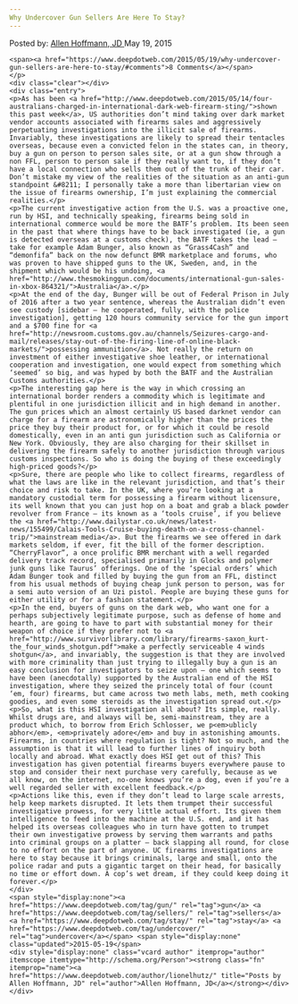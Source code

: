 ```yaml
---
Why Undercover Gun Sellers Are Here To Stay?
---
```

<article class="post-listing post-10334 post type-post status-publish format-standard has-post-thumbnail hentry category-deepdot-news tag-gun tag-sellers tag-stay tag-undercover">
    <div class="post-inner">
        <span>Posted by: <a href="https://www.deepdotweb.com/author/lionelhutz/" title="">Allen Hoffmann, JD </a></span>
    <span>May 19, 2015</span>
    
    <span><a href="https://www.deepdotweb.com/2015/05/19/why-undercover-gun-sellers-are-here-to-stay/#comments">8 Comments</a></span>
    </p>
    <div class="clear"></div>
    <div class="entry">
    <p>As has been <a href="http://www.deepdotweb.com/2015/05/14/four-australians-charged-in-international-dark-web-firearm-sting/">shown this past week</a>, US authorities don’t mind taking over dark market vendor accounts associated with firearms sales and aggressively perpetuating investigations into the illicit sale of firearms. Invariably, these investigations are likely to spread their tentacles overseas, because even a convicted felon in the states can, in theory, buy a gun on person to person sales site, or at a gun show through a non FFL, person to person sale if they really want to, if they don’t have a local connection who sells them out of the trunk of their car. Don’t mistake my view of the realities of the situation as an anti-gun standpoint &#8211; I personally take a more than libertarian view on the issue of firearms ownership, I’m just explaining the commercial realities.</p>
    <p>The current investigative action from the U.S. was a proactive one, run by HSI, and technically speaking, firearms being sold in international commerce would be more the BATF’s problem. Its been seen in the past that where things have to be back investigated (ie, a gun is detected overseas at a customs check), the BATF takes the lead – take for example Adam Bunger, also known as “Grass4Cash” and “demonfifa” back on the now defunct BMR marketplace and forums, who was proven to have shipped guns to the UK, Sweden, and, in the shipment which would be his undoing, <a href="http://www.thesmokinggun.com/documents/international-gun-sales-in-xbox-864321/">Australia</a>.</p>
    <p>At the end of the day, Bunger will be out of Federal Prison in July of 2016 after a two year sentence, whereas the Australian didn’t even see custody [sidebar – he cooperated, fully, with the police investigation], getting 120 hours community service for the gun import and a $700 fine for <a href="http://newsroom.customs.gov.au/channels/Seizures-cargo-and-mail/releases/stay-out-of-the-firing-line-of-online-black-markets/">possessing ammunition</a>. Not really the return on investment of either investigative shoe leather, or international cooperation and investigation, one would expect from something which ‘seemed’ so big, and was hyped by both the BATF and the Australian Customs authorities.</p>
    <p>The interesting gap here is the way in which crossing an international border renders a commodity which is legitimate and plentiful in one jurisdiction illicit and in high demand in another. The gun prices which an almost certainly US based darknet vendor can charge for a firearm are astronomically higher than the prices the price they buy their product for, or for which it could be resold domestically, even in an anti gun jurisdiction such as California or New York. Obviously, they are also charging for their skillset in delivering the firearm safely to another jurisdiction through various customs inspections. So who is doing the buying of these exceedingly high-priced goods?</p>
    <p>Sure, there are people who like to collect firearms, regardless of what the laws are like in the relevant jurisdiction, and that’s their choice and risk to take. In the UK, where you’re looking at a mandatory custodial term for possessing a firearm without licensure, its well known that you can just hop on a boat and grab a black powder revolver from France – its known as a ‘tools cruise’, if you believe the <a href="http://www.dailystar.co.uk/news/latest-news/155499/Calais-Tools-Cruise-buying-death-on-a-cross-channel-trip/">mainstream media</a>. But the firearms we see offered in dark markets seldom, if ever, fit the bill of the former description. “CherryFlavor”, a once prolific BMR merchant with a well regarded delivery track record, specialised primarily in Glocks and polymer junk guns like Taurus’ offerings. One of the ‘special orders’ which Adam Bunger took and filled by buying the gun from an FFL, distinct from his usual methods of buying cheap junk person to person, was for a semi auto version of an Uzi pistol. People are buying these guns for either utility or for a fashion statement.</p>
    <p>In the end, buyers of guns on the dark web, who want one for a perhaps subjectively legitimate purpose, such as defense of home and hearth, are going to have to part with substantial money for their weapon of choice if they prefer not to <a href="http://www.survivorlibrary.com/library/firearms-saxon_kurt-the_four_winds_shotgun.pdf">make a perfectly serviceable 4 winds shotgun</a>, and invariably, the suggestion is that they are involved with more criminality than just trying to illegally buy a gun is an easy conclusion for investigators to seize upon – one which seems to have been (anecdotally) supported by the Australian end of the HSI investigation, where they seized the princely total of four (count ‘em, four) firearms, but came across two meth labs, meth, meth cooking goodies, and even some steroids as the investigation spread out.</p>
    <p>So, what is this HSI investigation all about? Its simple, really. Whilst drugs are, and always will be, semi-mainstream, they are a product which, to borrow from Erich Schlosser, we p<em>ublicly abhor</em>, <em>privately adore</em> and buy in astonishing amounts. Firearms, in countries where regulation is tight? Not so much, and the assumption is that it will lead to further lines of inquiry both locally and abroad. What exactly does HSI get out of this? This investigation has given potential firearms buyers everywhere pause to stop and consider their next purchase very carefully, because as we all know, on the internet, no-one knows you’re a dog, even if you’re a well regarded seller with excellent feedback.</p>
    <p>Actions like this, even if they don’t lead to large scale arrests, help keep markets disrupted. It lets them trumpet their successful investigative prowess, for very little actual effort. Its given them intelligence to feed into the machine at the U.S. end, and it has helped its overseas colleagues who in turn have gotten to trumpet their own investigative prowess by serving them warrants and paths into criminal groups on a platter – back slapping all round, for close to no effort on the part of anyone. UC firearms investigations are here to stay because it brings criminals, large and small, onto the police radar and puts a gigantic target on their head, for basically no time or effort down. A cop’s wet dream, if they could keep doing it forever.</p>
    </div>
    <span style="display:none"><a href="https://www.deepdotweb.com/tag/gun/" rel="tag">gun</a> <a href="https://www.deepdotweb.com/tag/sellers/" rel="tag">sellers</a> <a href="https://www.deepdotweb.com/tag/stay/" rel="tag">stay</a> <a href="https://www.deepdotweb.com/tag/undercover/" rel="tag">undercover</a></span> <span style="display:none" class="updated">2015-05-19</span>
    <div style="display:none" class="vcard author" itemprop="author" itemscope itemtype="http://schema.org/Person"><strong class="fn" itemprop="name"><a href="https://www.deepdotweb.com/author/lionelhutz/" title="Posts by Allen Hoffmann, JD" rel="author">Allen Hoffmann, JD</a></strong></div>
    </div>
</article>

